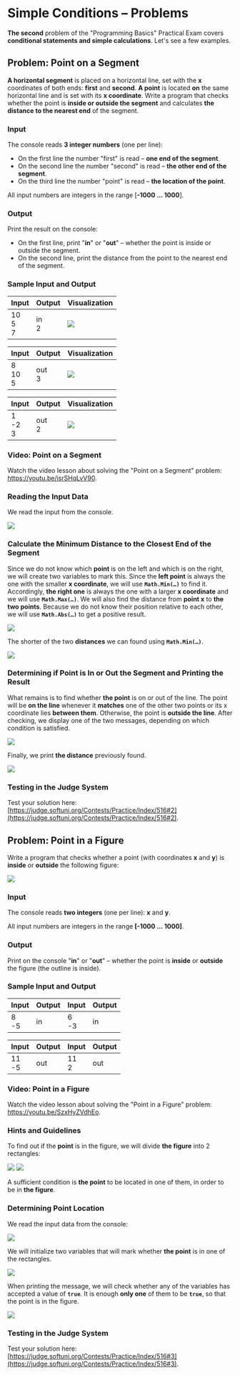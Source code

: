 # Simple Conditions – Problems

**The second** problem of the "Programming Basics" Practical Exam covers **conditional statements and simple calculations**. Let's see a few examples.


## Problem: Point on a Segment

**A horizontal segment** is placed on a horizontal line, set with the **x** coordinates of both ends: **first** and **second**. **A point** is located **on** the same horizontal line and is set with its **x coordinate**. Write a program that checks whether the point is **inside or outside the segment** and calculates **the distance to the nearest end** of the segment.

### Input

The console reads **3 integer numbers** (one per line):
- On the first line the number "first" is read – **one end of the segment**.
- On the second line the number "second" is read – **the other end of the segment**.
- On the third line the number "point" is read – **the location of the point**.

All input numbers are integers in the range [**-1000 … 1000**].

### Output

Print the result on the console:
- On the first line, print "**in**" or "**out**" – whether the point is inside or outside the segment.
- On the second line, print the distance from the point to the nearest end of the segment.

### Sample Input and Output

| Input | Output | Visualization |
| --- | --- | --- |
|10<br>5<br>7|in<br>2|![](/assets/chapter-8-1-images/03.Point-on-segment-01.png)|

| Input | Output | Visualization |
| --- | --- | --- |
|8<br>10<br>5|out<br>3|![](/assets/chapter-8-1-images/03.Point-on-segment-02.png)|

| Input | Output | Visualization |
| --- | --- | --- |
|1<br>-2<br>3|out<br>2|![](/assets/chapter-8-1-images/03.Point-on-segment-03.png)|

### Video: Point on a Segment

Watch the video lesson about solving the "Point on a Segment" problem: https://youtu.be/isrSHqLvV90.

### Reading the Input Data

We read the input from the console.

![](/assets/chapter-8-1-images/03.Point-on-segment-04.png)

### Calculate the Minimum Distance to the Closest End of the Segment

Since we do not know which **point** is on the left and which is on the right, we will create two variables to mark this. Since the **left point** is always the one with the smaller **x coordinate**, we will use **`Math.Min(…)`** to find it. Accordingly, **the right one** is always the one with a larger **x coordinate** and we will use **`Math.Max(…)`**. We will also find the distance from **point x** to **the two points**. Because we do not know their position relative to each other, we will use **`Math.Abs(…)`** to get a positive result.

![](/assets/chapter-8-1-images/03.Point-on-segment-05.png)

The shorter of the two **distances** we can found using **`Math.Min(…)`**.

![](/assets/chapter-8-1-images/03.Point-on-segment-06.png)

### Determining if Point is In or Out the Segment and Printing the Result

What remains is to find whether **the point** is on or out of the line. The point will be **on the line** whenever it **matches** one of the other two points or its x coordinate lies **between them**. Otherwise, the point is **outside the line**. After checking, we display one of the two messages, depending on which condition is satisfied.

![](/assets/chapter-8-1-images/03.Point-on-segment-07.png)

Finally, we print **the distance** previously found.

![](/assets/chapter-8-1-images/03.Point-on-segment-08.png)

### Testing in the Judge System

Test your solution here: [https://judge.softuni.org/Contests/Practice/Index/516#2](https://judge.softuni.org/Contests/Practice/Index/516#2).


## Problem: Point in a Figure

Write a program that checks whether a point (with coordinates **x** and **y**) is **inside** or **outside** the following figure:
 
![](/assets/chapter-8-1-images/04.Point-in-figure-01.png)

### Input

The console reads **two integers** (one per line): **x** and **y**.

All input numbers are integers in the range **[-1000 … 1000]**.

### Output

Print on the console "**in**" or "**out**" – whether the point is **inside** or **outside** the figure (the outline is inside).

### Sample Input and Output

| Input | Output | Input | Output |
|----|----|----|----|
|8<br>-5|in|6<br>-3|in|

| Input | Output | Input | Output |
|----|----|----|----|
|11<br>-5|out|11<br>2|out|

### Video: Point in a Figure

Watch the video lesson about solving the "Point in a Figure" problem: https://youtu.be/SzxHyZVdhEo.

### Hints and Guidelines

To find out if the **point** is in the figure, we will divide **the figure** into 2 rectangles:

![](/assets/chapter-8-1-images/04.Point-in-figure-02.png)
![](/assets/chapter-8-1-images/04.Point-in-figure-03.png)

A sufficient condition is **the point** to be located in one of them, in order to be in **the figure**.

### Determining Point Location

We read the input data from the console:

![](/assets/chapter-8-1-images/04.Point-in-figure-04.png)

We will initialize two variables that will mark whether **the point** is in one of the rectangles.

![](/assets/chapter-8-1-images/04.Point-in-figure-05.png)

When printing the message, we will check whether any of the variables has accepted a value of **`true`**. It is enough **only one** of them to be **`true`**, so that the point is in the figure.

![](/assets/chapter-8-1-images/04.Point-in-figure-06.png)

### Testing in the Judge System

Test your solution here: [https://judge.softuni.org/Contests/Practice/Index/516#3](https://judge.softuni.org/Contests/Practice/Index/516#3).
